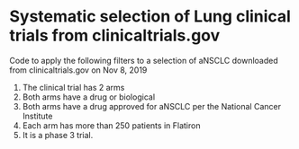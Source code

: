# Systematic selection of Lung clinical trials from clinicaltrials.gov

Code to apply the following filters to a selection of aNSCLC downloaded from clinicaltrials.gov on Nov 8, 2019

1. The clinical trial has 2 arms
2. Both arms have a drug or biological 
3. Both arms have a drug approved for aNSCLC per the National Cancer Institute
4. Each arm has more than 250 patients in Flatiron
5. It is a phase 3 trial. 

